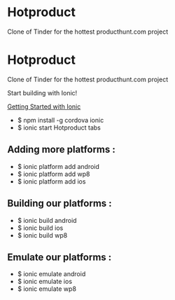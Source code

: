 # Hotproduct
Clone of Tinder for the hottest producthunt.com project
# Hotproduct
Clone of Tinder for the hottest producthunt.com project

Start building with Ionic!

[Getting Started with Ionic](http://ionicframework.com/getting-started/)
* $ npm install -g cordova ionic
* $ ionic start Hotproduct tabs

## Adding more platforms :

* $ ionic platform add android
* $ ionic platform add wp8
* $ ionic platform add ios


## Building our platforms :

* $ ionic build android
* $ ionic build ios
* $ ionic build wp8


## Emulate our platforms :

* $ ionic emulate android	 	 
* $ ionic emulate ios
* $ ionic emulate wp8
